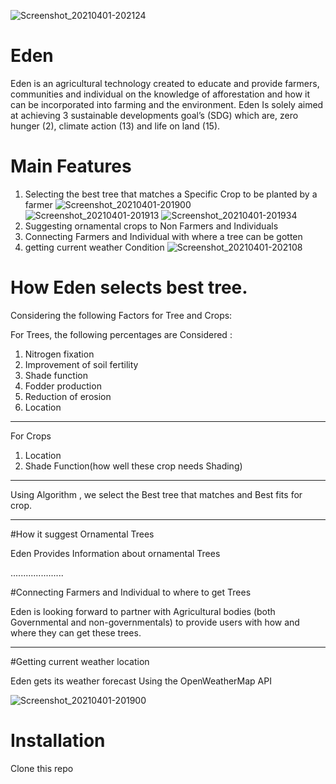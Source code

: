 ![Screenshot_20210401-202124](https://user-images.githubusercontent.com/23731070/113344164-0286c780-9331-11eb-9dd1-3b9b882e9fd6.png)

# Eden
Eden is an agricultural technology created to educate and provide farmers, communities and individual on the knowledge of afforestation and how it can be incorporated into farming and the environment.
Eden Is solely aimed at achieving 3 sustainable developments goal’s (SDG) which are, zero hunger (2), climate action (13) and life on land (15).	

# Main Features 

1. Selecting the best tree that matches a Specific Crop to be planted by a farmer
![Screenshot_20210401-201900](https://user-images.githubusercontent.com/23731070/113344532-7a54f200-9331-11eb-910a-f7fa195cf147.png)
![Screenshot_20210401-201913](https://user-images.githubusercontent.com/23731070/113344724-c142e780-9331-11eb-8081-12ad9c44986d.png)
![Screenshot_20210401-201934](https://user-images.githubusercontent.com/23731070/113344784-d28bf400-9331-11eb-901a-0b73a7f42bc1.png)
3. Suggesting ornamental crops to Non Farmers and Individuals
5. Connecting Farmers and Individual with where a tree can be gotten 
6. getting current weather Condition
![Screenshot_20210401-202108](https://user-images.githubusercontent.com/23731070/113344287-29dd9480-9331-11eb-8beb-152b7476bcbd.png)


# How Eden selects best tree.
Considering the following Factors for Tree and Crops: 

For Trees, the following percentages are Considered : 
1. Nitrogen fixation
2. Improvement of soil fertility
3. Shade function
4. Fodder production
5. Reduction of erosion
6. Location 
------------------
 For Crops 
1. Location 
2. Shade Function(how well these crop needs Shading)

--------------------------------
Using Algorithm , we select the Best tree that matches and Best fits for crop.  

------------------
#How it suggest Ornamental Trees

Eden Provides Information about ornamental Trees 



.....................

#Connecting Farmers and Individual to where to get Trees
 
Eden is looking forward to partner with Agricultural bodies (both Governmental and non-governmentals) to provide users with how and where  they can get these trees.


----------

#Getting current weather location

 Eden gets its weather forecast Using the OpenWeatherMap API

![Screenshot_20210401-201900](https://user-images.githubusercontent.com/23731070/113344602-935da300-9331-11eb-8b82-7af67eae65e8.png)




# Installation 

Clone this repo 


